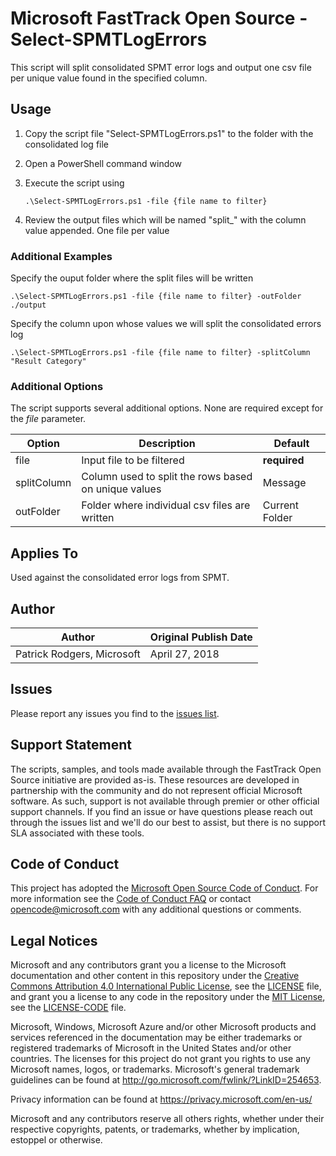 # Microsoft FastTrack Open Source - Select-SPMTLogErrors

This script will split consolidated SPMT error logs and output one csv file per unique value found in the specified column.

## Usage

1. Copy the script file "Select-SPMTLogErrors.ps1" to the folder with the consolidated log file
2. Open a PowerShell command window
3. Execute the script using

     `.\Select-SPMTLogErrors.ps1 -file {file name to filter}`

4. Review the output files which will be named "split_" with the column value appended. One file per value

### Additional Examples

Specify the ouput folder where the split files will be written

`.\Select-SPMTLogErrors.ps1 -file {file name to filter} -outFolder ./output`

Specify the column upon whose values we will split the consolidated errors log

`.\Select-SPMTLogErrors.ps1 -file {file name to filter} -splitColumn "Result Category"`

### Additional Options

The script supports several additional options. None are required except for the _file_ parameter.

|Option|Description|Default
|----|--------------------------|--------------------------
|file|Input file to be filtered|**required**
|splitColumn|Column used to split the rows based on unique values|Message
|outFolder|Folder where individual csv files are written|Current Folder

## Applies To

Used against the consolidated error logs from SPMT.

## Author

|Author|Original Publish Date
|----|--------------------------
|Patrick Rodgers, Microsoft|April 27, 2018|

## Issues

Please report any issues you find to the [issues list](../../../../issues).

## Support Statement

The scripts, samples, and tools made available through the FastTrack Open Source initiative are provided as-is. These resources are developed in partnership with the community and do not represent official Microsoft software. As such, support is not available through premier or other official support channels. If you find an issue or have questions please reach out through the issues list and we'll do our best to assist, but there is no support SLA associated with these tools.

## Code of Conduct

This project has adopted the [Microsoft Open Source Code of Conduct](https://opensource.microsoft.com/codeofconduct/).
For more information see the [Code of Conduct FAQ](https://opensource.microsoft.com/codeofconduct/faq/) or
contact [opencode@microsoft.com](mailto:opencode@microsoft.com) with any additional questions or comments.

## Legal Notices

Microsoft and any contributors grant you a license to the Microsoft documentation and other content
in this repository under the [Creative Commons Attribution 4.0 International Public License](https://creativecommons.org/licenses/by/4.0/legalcode),
see the [LICENSE](https://github.com/Microsoft/FastTrack/blob/master/LICENSE) file, and grant you a license to any code in the repository under the [MIT License](https://opensource.org/licenses/MIT), see the
[LICENSE-CODE](https://github.com/Microsoft/FastTrack/blob/master/LICENSE-CODE) file.

Microsoft, Windows, Microsoft Azure and/or other Microsoft products and services referenced in the documentation
may be either trademarks or registered trademarks of Microsoft in the United States and/or other countries.
The licenses for this project do not grant you rights to use any Microsoft names, logos, or trademarks.
Microsoft's general trademark guidelines can be found at http://go.microsoft.com/fwlink/?LinkID=254653.

Privacy information can be found at https://privacy.microsoft.com/en-us/

Microsoft and any contributors reserve all others rights, whether under their respective copyrights, patents,
or trademarks, whether by implication, estoppel or otherwise.
